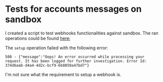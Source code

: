 # Tests for accounts messages on sandbox

I created a script to test webhooks functionalities against sandbox. The ran operations could be found [here](https://github.com/feliun/revolut/blob/master/playground/testWebhooks.js);

The `setup` operation failed with the following error:

```
500 - {"message":"Oops! An error occurred while processing your request. It has been logged for further investigation. Error Id: 374d6aab-d4a4-4d2c-bcf9-6b8850a47bd7"}
```

I'm not sure what the requirement to setup a webhook is.
